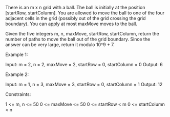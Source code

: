 There is an m x n grid with a ball. The ball is initially at the position
[startRow, startColumn]. You are allowed to move the ball to one of the four
adjacent cells in the grid (possibly out of the grid crossing the grid
boundary). You can apply at most maxMove moves to the ball.

Given the five integers m, n, maxMove, startRow, startColumn, return the
number of paths to move the ball out of the grid boundary. Since the answer
can be very large, return it modulo 10^9 + 7.


Example 1:


Input: m = 2, n = 2, maxMove = 2, startRow = 0, startColumn = 0
Output: 6


Example 2:


Input: m = 1, n = 3, maxMove = 3, startRow = 0, startColumn = 1
Output: 12



Constraints:


1 <= m, n <= 50
0 <= maxMove <= 50
0 <= startRow < m
0 <= startColumn < n




